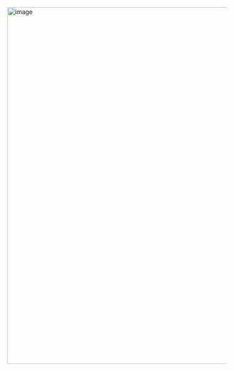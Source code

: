 <img width="780" height="817" alt="image" src="https://github.com/user-attachments/assets/31a1671a-f490-4145-a94a-1f6e3801f168" />
